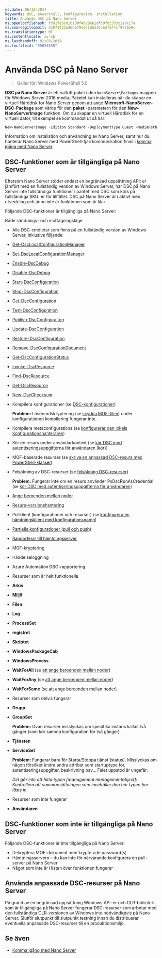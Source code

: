 ```yaml
---
ms.date: 06/12/2017
keywords: DSC, powershell, konfiguration, installation
title: Använda DSC på Nano Server
ms.openlocfilehash: fd81fe56d16100f45d9ee2dfd8fdc303c2a6c17a
ms.sourcegitcommit: b6871f21bd666f9cd71dd336bb3f844cf472b56c
ms.translationtype: MT
ms.contentlocale: sv-SE
ms.lasthandoff: 02/03/2019
ms.locfileid: "55686588"
---
```

# <a name="using-dsc-on-nano-server"></a>Använda DSC på Nano Server

> Gäller för: Windows PowerShell 5.0

**DSC på Nano Server** är ett valfritt paket i den `NanoServer\Packages` mappen för Windows Server 2016 media. Paketet kan installeras när du skapar en virtuell Hårddisk för Nano Server genom att ange **Microsoft-NanoServer-DSC-Package** som värde för den **paket** -parametern för den **New-NanoServerImage**  funktion. Om du skapar en virtuell Hårddisk för en virtuell dator, till exempel se kommandot ut så här:

```powershell
New-NanoServerImage -Edition Standard -DeploymentType Guest -MediaPath f:\ -BasePath .\Base -TargetPath .\Nano1\Nano.vhd -ComputerName Nano1 -Packages Microsoft-NanoServer-DSC-Package
```

Information om installation och användning av Nano Server, samt hur du hanterar Nano Server med PowerShell-fjärrkommunikation finns i [komma igång med Nano Server](/windows-server/get-started/getting-started-with-nano-server).

## <a name="dsc-features-available-on-nano-server"></a>DSC-funktioner som är tillgängliga på Nano Server

Eftersom Nano Server stöder endast en begränsad uppsättning API: er jämfört med en fullständig version av Windows Server, har DSC på Nano Server inte fullständiga funktioner i paritet med DSC som körs på fullständiga SKU: er för tillfället. DSC på Nano Server är i aktivt med utveckling och ännu inte är funktionen som är klar.

Följande DSC-funktioner är tillgängliga på Nano Server:

Både sändnings- och mottagningsläge

- Alla DSC-cmdletar som finns på en fullständig version av Windows Server, inklusive följande:
- [Get-DscLocalConfigurationManager](/powershell/module/PSDesiredStateConfiguration/Get-DscLocalConfigurationManager)
- [Set-DscLocalConfigurationManager](/powershell/module/PSDesiredStateConfiguration/Set-DscLocalConfigurationManager)
- [Enable-DscDebug](/powershell/module/PSDesiredStateConfiguration/Enable-DscDebug)
- [Disable-DscDebug](/powershell/module/PSDesiredStateConfiguration/Disable-DscDebug)
- [Start-DscConfiguration](/powershell/module/psdesiredstateconfiguration/start-dscconfiguration)
- [Stop-DscConfiguration](/powershell/module/PSDesiredStateConfiguration/Stop-DscConfiguration)
- [Get-DscConfiguration](/powershell/module/PSDesiredStateConfiguration/Get-DscConfiguration)
- [Test-DscConfiguration](/powershell/module/psdesiredstateconfiguration/Test-DSCConfiguration)
- [Publish-DscConfiguraiton](/powershell/module/PSDesiredStateConfiguration/Publish-DscConfiguration)
- [Update-DscConfiguration](/powershell/module/PSDesiredStateConfiguration/Update-DscConfiguration)
- [Restore-DscConfiguration](/powershell/module/PSDesiredStateConfiguration/Restore-DscConfiguration)
- [Remove-DscConfigurationDocument](/powershell/module/PSDesiredStateConfiguration/Remove-DscConfigurationDocument)
- [Get-DscConfigurationStatus](/powershell/module/PSDesiredStateConfiguration/Get-DscConfigurationStatus)
- [Invoke-DscResource](/powershell/module/PSDesiredStateConfiguration/Invoke-DscResource)
- [Find-DscResource](https://technet.microsoft.com/en-us/library/mt517874.aspx)
- [Get-DscResource](/powershell/module/PSDesiredStateConfiguration/Get-DscResource)
- [New-DscChecksum](/powershell/module/PSDesiredStateConfiguration/New-DSCCheckSum)

- Kompilera konfigurationer (se [DSC-konfigurationer](../configurations/configurations.md))

  **Problem:** Lösenordskryptering (se [skydda MOF-filen](../pull-server/secureMOF.md)) under konfigurationen kompilering fungerar inte.

- Kompilera metaconfigurations (se [konfigurerar den lokala Konfigurationshanteraren](../managing-nodes/metaConfig.md))

- Kör en resurs under användarkontext (se [kör DSC med autentiseringsuppgifterna för användaren (kör)](../configurations/runAsUser.md))

- MOF-baserade resurser (se [skriva en anpassad DSC-resurs med PowerShell-klasser](../resources/authoringResourceClass.md))

- Felsökning av DSC-resurser (se [felsökning DSC-resurser](../troubleshooting/debugResource.md))

  **Problem:** Fungerar inte om en resurs använder PsDscRunAsCredential (se [kör DSC med autentiseringsuppgifterna för användaren](../configurations/runAsUser.md))

- [Ange beroenden mellan noder](../configurations/crossNodeDependencies.md)

- [Resurs-versionshantering](../configurations/sxsResource.md)

- Pullklient (konfigurationer och resurser) (se [konfigurera en hämtningsklient med konfigurationsnamn](../pull-server/pullClientConfigNames.md))

- [Partiella konfigurationer (pull och push)](../pull-server/partialConfigs.md)

- [Rapporterar till hämtningsserver](../pull-server/reportServer.md)

- MOF-kryptering

- Händelseloggning

- Azure Automation DSC-rapportering

- Resurser som är helt funktionella

- **Arkiv**
- **Miljö**
- **Filen**
- **Log**
- **ProcessSet**
- **registret**
- **Skriptet**
- **WindowsPackageCab**
- **WindowsProcess**
- **WaitForAll** (se [att ange beroenden mellan noder](../configurations/crossNodeDependencies.md))
- **WaitForAny** (se [att ange beroenden mellan noder](../configurations/crossNodeDependencies.md))
- **WaitForSome** (se [att ange beroenden mellan noder](../configurations/crossNodeDependencies.md))

- Resurser som delvis fungerar
- **Grupp**
- **GroupSet**

  **Problem:** Ovan resurser misslyckas om specifika instans kallas två gånger (som kör samma konfiguration för två gånger)

- **Tjänsten**
- **ServiceSet**

  **Problem:** Fungerar bara för Starta/Stoppa tjänst (status). Misslyckas om någon försöker ändra andra attribut som startuptype för, autentiseringsuppgifter, beskrivning osv... Felet uppstod är ungefär:

  *Det går inte att hitta typen [management.managementobject]: Kontrollera att sammansättningen som innehåller den här typen har lästs in.*

- Resurser som inte fungerar
- **Användaren**

## <a name="dsc-features-not-available-on-nano-server"></a>DSC-funktioner som inte är tillgängliga på Nano Server

Följande DSC-funktioner är inte tillgängliga på Nano Server:

- Dekryptera MOF-dokument med krypterade password(s)
- Hämtningsservern – du kan inte för närvarande konfigurera en pull-server på Nano Server
- Något som inte är i listan över funktionen fungerar

## <a name="using-custom-dsc-resources-on-nano-server"></a>Använda anpassade DSC-resurser på Nano Server

På grund av en begränsad uppsättning Windows API: er och CLR-bibliotek som är tillgängliga på Nano Server fungerar DSC-resurser som arbetar med den fullständiga CLR-versionen av Windows inte nödvändigtvis på Nano Server.
Slutför slutpunkt till slutpunkt testning innan du distribuerar eventuella anpassade DSC-resurser till en produktionsmiljö.

## <a name="see-also"></a>Se även

- [Komma igång med Nano Server](/windows-server/get-started/getting-started-with-nano-server)
